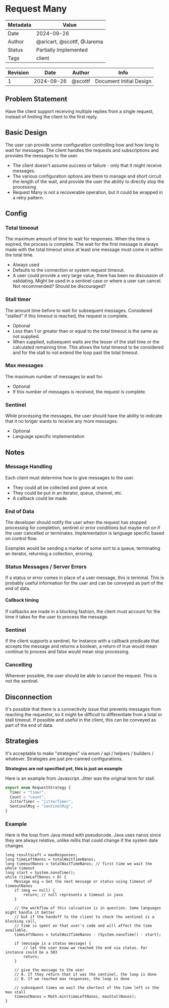 # Request Many

| Metadata | Value                      |
|----------|----------------------------|
| Date     | 2024-09-26                 |
| Author   | @aricart, @scottf, @Jarema |
| Status   | Partially Implemented      |
| Tags     | client                     |

| Revision | Date       | Author    | Info                    |
|----------|------------|-----------|-------------------------|
| 1        | 2024-09-26 | @scottf   | Document Initial Design |

## Problem Statement
Have the client support receiving multiple replies from a single request, instead of limiting the client to the first reply.

## Basic Design

The user can provide some configuration controlling how and how long to wait for messages.
The client handles the requests and subscriptions and provides the messages to the user.

* The client doesn't assume success or failure - only that it might receive messages.
* The various configuration options are there to manage and short circuit the length of the wait, 
and provide the user the ability to directly stop the processing.
* Request Many is not a recoverable operation, but it could be wrapped in a retry pattern.

## Config

### Total timeout

The maximum amount of time to wait for responses. When the time is expired, the process is complete.
The wait for the first message is always made with the total timeout since at least one message must come in within the total time.

* Always used
* Defaults to the connection or system request timeout.
* A user could provide a very large value, there has been no discussion of validating. Might be used in a sentinel case or where a user can cancel. Not recommended? Should be discouraged?

### Stall timer

The amount time before to wait for subsequent messages. 
Considered "stalled" if this timeout is reached, the request is complete.

* Optional
* Less than 1 or greater than or equal to the total timeout is the same as not supplied.
* When supplied, subsequent waits are the lesser of the stall time or the calculated remaining time. 
This allows the total timeout to be considered and for the stall to not extend the loop past the total timeout.

### Max messages

The maximum number of messages to wait for. 
* Optional
* If this number of messages is received, the request is complete.

### Sentinel

While processing the messages, the user should have the ability to indicate that it no longer wants to receive any more messages.
* Optional
* Language specific implementation   

## Notes

### Message Handling

Each client must determine how to give messages to the user.
* They could all be collected and given at once.
* They could be put in an iterator, queue, channel, etc.
* A callback could be made.

### End of Data

The developer should notify the user when the request has stopped processing
for completion, sentinel or error conditions but maybe not on if the user cancelled or terminates.
Implementation is language specific based on control flow.

Examples would be sending a marker of some sort to a queue, terminating an iterator, returning a collection, erroring.

### Status Messages / Server Errors

If a status or error comes in place of a user message, this is terminal.
This is probably useful information for the user and can be conveyed as part of the end of data.

#### Callback timing

If callbacks are made in a blocking fashion, the client must account for the time it takes for the user to process the message.

### Sentinel

If the client supports a sentinel, for instance with a callback predicate that accepts the message and returns a boolean, 
a return of true would mean continue to process and false would mean stop processing.

### Cancelling

Wherever possible, the user should be able to cancel the request. This is not the sentinel.

## Disconnection

It's possible that there is a connectivity issue that prevents messages from reaching the requestor,
so it might be difficult to differentiate from a total or stall timeout. 
If possible and useful in the client, this can be conveyed as part of the end of data. 

## Strategies
It's acceptable to make "strategies" via enum / api / helpers / builders / whatever.
Strategies are just pre-canned configurations.

**Strategies are not specified yet, this is just an example**

Here is an example from Javascript. Jitter was the original term for stall.

```js
export enum RequestStrategy {
  Timer = "timer",
  Count = "count",
  JitterTimer = "jitterTimer",
  SentinelMsg = "sentinelMsg",
}
```

### Example

Here is the loop from Java mixed with pseudocode. Java uses nanos since they are always relative, unlike millis that could change if the system date changes

```
long resultsLeft = maxResponses;
long timeLeftNanos = totalWaitTimeNanos;
long timeoutNanos = totalWaitTimeNanos; // first time we wait the whole timeout
long start = System.nanoTime();
while (timeLeftNanos > 0) {
    Message msg = Get the next message or status using timeout of timeoutNanos
    if (msg == null) {
        return; // null represents a timeout in java
    }

    // the workflow of this calcuation is in question. Some languages might handle it better
    // but if the handoff to the client to check the sentinel is a blocking call,
    // time is spent on that user's code and will affect the time available.
    timeLeftNanos = totalWaitTimeNanos - (System.nanoTime() - start);
    
    if (message is a status message) {
        // let the user know we reached the end via status. For instance could be a 503
        return;
    }

    // give the message to the user
    // A. If they return that it was the sentinel, the loop is done
    // B. If we reached max responses, the loop is done

    // subsequent times we wait the shortest of the time left vs the max stall
    timeoutNanos = Math.min(timeLeftNanos, maxStallNanos); 
}
```
